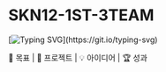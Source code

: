 # SKN12-1ST-3TEAM

[![Typing SVG](https://readme-typing-svg.demolab.com/?lines=안녕하세요!;반갑습니다!)](https://git.io/typing-svg)

🎯 목표 | 🚀 프로젝트 | 💡 아이디어 | 🏆 성과
